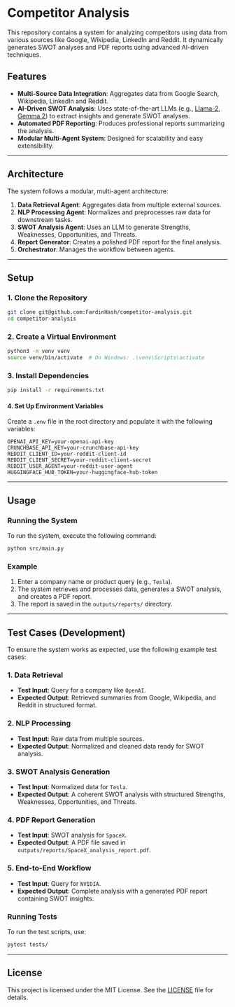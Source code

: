 # Competitor Analysis

This repository contains a system for analyzing competitors using data from various sources like Google, Wikipedia, LinkedIn and Reddit. It dynamically generates SWOT analyses and PDF reports using advanced AI-driven techniques.

## Features

- **Multi-Source Data Integration**:
  Aggregates data from Google Search, Wikipedia, LinkedIn and Reddit.
- **AI-Driven SWOT Analysis**:
  Uses state-of-the-art LLMs (e.g., [Llama-2](https://github.com/FardinHash/competitor-analysis/tree/llama2), [Gemma 2](https://github.com/FardinHash/competitor-analysis/tree/gemma-27b)) to extract insights and generate SWOT analyses.
- **Automated PDF Reporting**:
  Produces professional reports summarizing the analysis.
- **Modular Multi-Agent System**:
  Designed for scalability and easy extensibility.

---

## Architecture

The system follows a modular, multi-agent architecture:
1. **Data Retrieval Agent**: Aggregates data from multiple external sources.
2. **NLP Processing Agent**: Normalizes and preprocesses raw data for downstream tasks.
3. **SWOT Analysis Agent**: Uses an LLM to generate Strengths, Weaknesses, Opportunities, and Threats.
4. **Report Generator**: Creates a polished PDF report for the final analysis.
5. **Orchestrator**: Manages the workflow between agents.

---

## Setup

### 1. Clone the Repository
```bash
git clone git@github.com:FardinHash/competitor-analysis.git
cd competitor-analysis
```

### 2. Create a Virtual Environment
```bash
python3 -m venv venv
source venv/bin/activate  # On Windows: .\venv\Scripts\activate
```

### 3. Install Dependencies
```bash
pip install -r requirements.txt
```

#### 4. Set Up Environment Variables
Create a `.env` file in the root directory and populate it with the following variables:
```env
OPENAI_API_KEY=your-openai-api-key
CRUNCHBASE_API_KEY=your-crunchbase-api-key
REDDIT_CLIENT_ID=your-reddit-client-id
REDDIT_CLIENT_SECRET=your-reddit-client-secret
REDDIT_USER_AGENT=your-reddit-user-agent
HUGGINGFACE_HUB_TOKEN=your-huggingface-hub-token
```
---

## Usage

### Running the System
To run the system, execute the following command:
```bash
python src/main.py
```

### Example
1. Enter a company name or product query (e.g., `Tesla`).
2. The system retrieves and processes data, generates a SWOT analysis, and creates a PDF report.
3. The report is saved in the `outputs/reports/` directory.

---

## Test Cases (Development)

To ensure the system works as expected, use the following example test cases:

### 1. **Data Retrieval**
- **Test Input**: Query for a company like `OpenAI`.
- **Expected Output**: Retrieved summaries from Google, Wikipedia, and Reddit in structured format.

### 2. **NLP Processing**
- **Test Input**: Raw data from multiple sources.
- **Expected Output**: Normalized and cleaned data ready for SWOT analysis.

### 3. **SWOT Analysis Generation**
- **Test Input**: Normalized data for `Tesla`.
- **Expected Output**: A coherent SWOT analysis with structured Strengths, Weaknesses, Opportunities, and Threats.

### 4. **PDF Report Generation**
- **Test Input**: SWOT analysis for `SpaceX`.
- **Expected Output**: A PDF file saved in `outputs/reports/SpaceX_analysis_report.pdf`.

### 5. **End-to-End Workflow**
- **Test Input**: Query for `NVIDIA`.
- **Expected Output**: Complete analysis with a generated PDF report containing SWOT insights.

### Running Tests
To run the test scripts, use:
```bash
pytest tests/
```
---

## License
This project is licensed under the MIT License. See the [LICENSE](LICENSE) file for details.
